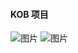 #### KOB 项目
![图片](https://github.com/user-attachments/assets/3bc4b1db-c189-40c3-8848-06b4f56c03d8)
![图片](https://github.com/user-attachments/assets/3f5fc6c9-98ea-4e7a-9f7d-ea3bc9a9602a)
